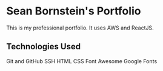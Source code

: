 # Sean Bornstein's Portfolio

This is my professional portfolio.  It uses AWS and ReactJS.

## Technologies Used

Git and GitHub
SSH
HTML
CSS
Font Awesome
Google Fonts